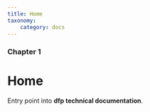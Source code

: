 ```yaml
---
title: Home
taxonomy:
    category: docs
---
```


### Chapter 1

# Home

Entry point into **dfp technical documentation**.
